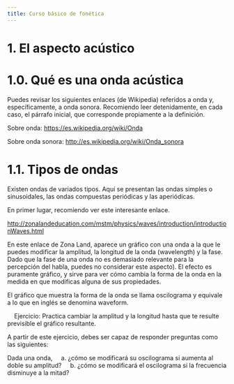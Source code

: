 ```yaml
---
title: Curso básico de fonética 
---
```

# 1. El aspecto acústico

# 1.0. Qué es una onda acústica
  
  Puedes revisar los siguientes enlaces (de Wikipedia) referidos a onda y, específicamente, a onda sonora. Recomiendo leer detenidamente, en cada caso, el párrafo inicial, que corresponde propiamente a la definición.

  Sobre onda: https://es.wikipedia.org/wiki/Onda

  Sobre onda sonora: http://es.wikipedia.org/wiki/Onda_sonora

 # 1.1. Tipos de ondas
  Existen ondas de variados tipos. Aquí se presentan las ondas simples o sinusoidales, las ondas compuestas periódicas y las aperiódicas.

En primer lugar, recomiendo ver este interesante enlace.

http://zonalandeducation.com/mstm/physics/waves/introduction/introductionWaves.html

En este enlace de Zona Land, aparece un gráfico con una onda a la que le puedes modificar la amplitud, la longitud de la onda (wavelength) y la fase. Dado que la fase de una onda no es demasiado relevante para la percepción del habla, puedes no considerar este aspecto). El efecto es puramente gráfico, y sirve para ver cómo cambia la forma de la onda en la medida en que modificas alguna de sus propiedades.

El gráfico que muestra la forma de la onda se llama oscilograma y equivale a lo que en inglés se denomina waveform.

    Ejercicio: Practica cambiar la amplitud y la longitud hasta que te resulte previsible el gráfico resultante.

A partir de este ejercicio, debes ser capaz de responder preguntas como las siguientes:

Dada una onda, 
    a. ¿cómo se modificará su oscilograma si aumenta al doble su amplitud?
    b. ¿cómo se modificará el oscilograma si la frecuencia disminuye a la mitad?

